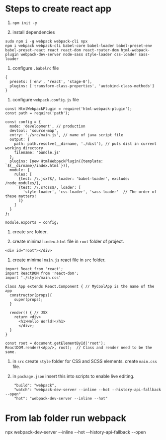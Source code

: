 # Steps to create react app

1. `npm init -y`

1. install dependencies
```
sudo npm i -g webpack webpack-cli npx
npm i webpack webpack-cli babel-core babel-loader babel-preset-env babel-preset-react react react-dom react-router-dom html-webpack-plugin webpack-dev-server node-sass style-loader css-loader sass-loader
``` 

1. configure `.babelrc` file
```
{
  presets: ['env', 'react', 'stage-0'],
  plugins: ['transform-class-properties', 'autobind-class-methods']
}
```

1. configure `webpack.config.js` file
```
const HtmlWebpackPlugin = require('html-webpack-plugin');
const path = require('path');

const config = {
  mode: 'development', // production
  devtool: 'source-map',
  entry: './src/main.js', // name of java script file
  output: {
    path: path.resolve(__dirname, './dist'), // puts dist in current working directory
    filename: 'bundle.js'
  },
  plugins: [new HtmlWebpackPlugin({template: `${__dirname}/index.html`})],
  module: {
    rules: [
      {test: /\.jsx?$/, loader: 'babel-loader', exclude: /node_modules/},
      {test: /\.s?css$/, loader: [
        'style-loader', 'css-loader', 'sass-loader'  // The order of these matters!
      ]}
    ]
  }
};

module.exports = config;
```

1. create `src` folder.

1. create minimal `index.html` file in `root` folder of project.
```
<div id="root"></div>
```

1. create minimal `main.js` react file in `src` folder.
```
import React from 'react';
import ReactDOM from 'react-dom';
import './style/main.css'

class App extends React.Component { // MyCoolApp is the name of the app
  constructor(props){
    super(props);
  }

  render() { // JSX
    return <div>
      <h1>Hello World!</h1>
      </div>;
  }
}

const root = document.getElementById('root');
ReactDOM.render(<App/>, root);  // Class and render need to be the same.
```

1. in `src` create `style` folder for CSS and SCSS elements.
create `main.css` file.

1. in `package.json` insert this into scripts to enable live editing.
```
    "build": "webpack",
    "watch": "webpack-dev-server --inline --hot --history-api-fallback --open"
    "hot": "webpack-dev-server --inline --hot"
```

# From lab folder run webpack
npx webpack-dev-server --inline --hot --history-api-fallback --open